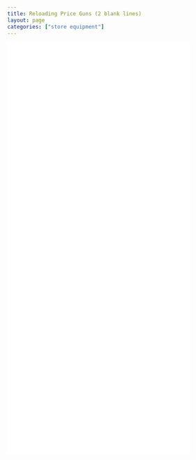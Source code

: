 ```yaml
---
title: Reloading Price Guns (2 blank lines)
layout: page
categories: ["store equipment"]
---
```


<iframe width="420" height="315" src="//www.youtube.com/embed/-rfkhjjivYM" frameborder="0" allowfullscreen></iframe>


<iframe width="420" height="315" src="//www.youtube.com/embed/UiWCLBYbkJk" frameborder="0" allowfullscreen></iframe>


<iframe width="420" height="315" src="//www.youtube.com/embed/aqNB-GvHduw" frameborder="0" allowfullscreen></iframe>